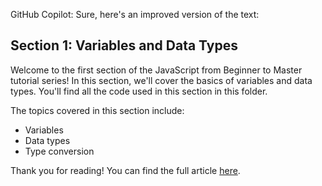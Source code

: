 GitHub Copilot: Sure, here's an improved version of the text:

## Section 1: Variables and Data Types

Welcome to the first section of the JavaScript from Beginner to Master tutorial series! In this section, we'll cover the basics of variables and data types. You'll find all the code used in this section in this folder.

The topics covered in this section include:

- Variables
- Data types
- Type conversion

Thank you for reading! You can find the full article [here](https://dev.to/isaiahcliffordopoku/javascript-from-beginner-to-master-tutorial-series-1-variables-and-data-types-1h0m).